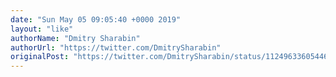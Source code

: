 ```yaml
---
date: "Sun May 05 09:05:40 +0000 2019"
layout: "like"
authorName: "Dmitry Sharabin"
authorUrl: "https://twitter.com/DmitrySharabin"
originalPost: "https://twitter.com/DmitrySharabin/status/1124963360544632838"
---
```

